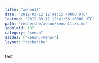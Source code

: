 ```yaml
---
title: "xenon1t"
date: "2012-03-12 12:41:15 +0000 UTC"
lastmod: "2012-03-12 12:41:56 +0000 UTC"
path: "recherche/xenon/xenon1t.xx.md"
joomlaid: 187
category: "xenon"
asides: ["xenon.+menu+"]
layout: "recherche"
---
```

test
